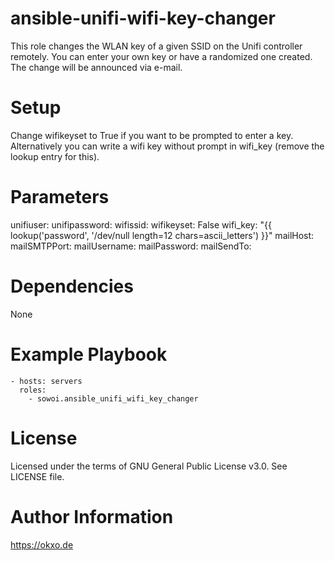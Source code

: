 # ansible-unifi-wifi-key-changer
This role changes the WLAN key of a given SSID on the Unifi controller remotely. 
You can enter your own key or have a randomized one created. 
The change will be announced via e-mail.

# Setup
Change wifikeyset to True if you want to be prompted to enter a key.
Alternatively you can write a wifi key without prompt in wifi_key (remove the lookup entry for this).


# Parameters
unifiuser:
unifipassword:
wifissid:
wifikeyset: False
wifi_key: "{{ lookup('password', '/dev/null length=12 chars=ascii_letters') }}"
mailHost:
mailSMTPPort:
mailUsername:
mailPassword:
mailSendTo:

# Dependencies
None

# Example Playbook
``` 
- hosts: servers
  roles:
    - sowoi.ansible_unifi_wifi_key_changer
```

# License
Licensed under the terms of GNU General Public License v3.0. See LICENSE file.

# Author Information
https://okxo.de
